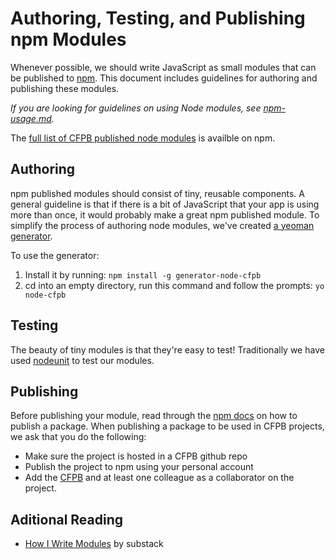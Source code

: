 # Authoring, Testing, and Publishing npm Modules

Whenever possible, we should write JavaScript as small modules that can be published to [npm](https://www.npmjs.com/). This document includes guidelines for authoring and publishing these modules.

*If you are looking for guidelines on using Node modules, see [npm-usage.md](npm-usage.md).*

The [full list of CFPB published node modules](https://www.npmjs.com/~cfpb) is availble on npm.

## Authoring

npm published modules should consist of tiny, reusable components. A general guideline is that if there is a bit of JavaScript that your app is using more than once, it would probably make a great npm published module. To simplify the process of authoring node modules, we've created [a yeoman generator](https://github.com/cfpb/generator-node-cfpb).

To use the generator:

1. Install it by running: `npm install -g generator-node-cfpb`
2. cd into an empty directory, run this command and follow the prompts: `yo node-cfpb`


## Testing

The beauty of tiny modules is that they're easy to test! Traditionally we have used [nodeunit](https://github.com/caolan/nodeunit) to test our modules.

## Publishing

Before publishing your module, read through the [npm docs](https://docs.npmjs.com/getting-started/publishing-npm-packages) on how to publish a package. When publishing a package to be used in CFPB projects, we ask that you do the following:

- Make sure the project is hosted in a CFPB github repo
- Publish the project to npm using your personal account
- Add the [CFPB](https://www.npmjs.com/~cfpb) and at least one colleague as a collaborator on the project.

## Aditional Reading

- [How I Write Modules](http://substack.net/how_I_write_modules) by substack
